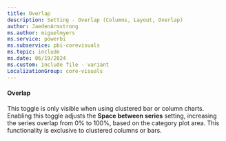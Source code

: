 ```yaml
---
title: Overlap
description: Setting - Overlap (Columns, Layout, Overlap)
author: JaedenArmstrong
ms.author: miguelmyers
ms.service: powerbi
ms.subservice: pbi-corevisuals
ms.topic: include
ms.date: 06/19/2024
ms.custom: include file - variant
LocalizationGroup: core-visuals
---
```

#### Overlap

This toggle is only visible when using clustered bar or column charts. Enabling this toggle adjusts the **Space between series** setting, increasing the series overlap from 0% to 100%, based on the category plot area. This functionality is exclusive to clustered columns or bars.
